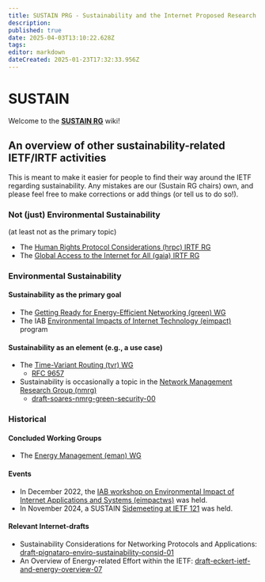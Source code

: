 ```yaml
---
title: SUSTAIN PRG - Sustainability and the Internet Proposed Research Group
description: 
published: true
date: 2025-04-03T13:10:22.628Z
tags: 
editor: markdown
dateCreated: 2025-01-23T17:32:33.956Z
---
```


# SUSTAIN

Welcome to the [**SUSTAIN RG**](https://datatracker.ietf.org/rg/sustain/about/) wiki!


## An overview of other sustainability-related IETF/IRTF activities

This is meant to make it easier for people to find their way around the IETF regarding sustainability. Any mistakes are our (Sustain RG chairs) own, and please feel free to make corrections or add things (or tell us to do so!).

### Not (just) Environmental Sustainability

(at least not as the primary topic)

- The [Human Rights Protocol Considerations (hrpc) IRTF RG](https://datatracker.ietf.org/rg/hrpc/about/)
- The [Global Access to the Internet for All (gaia) IRTF RG](https://datatracker.ietf.org/rg/gaia/about/)

### Environmental Sustainability

#### Sustainability as the primary goal

- The [Getting Ready for Energy-Efficient Networking (green) WG](https://datatracker.ietf.org/wg/green/about/)
- The IAB [Environmental Impacts of Internet Technology (eimpact)](https://datatracker.ietf.org/group/eimpact/about/) program

#### Sustainability as an element (e.g., a use case)

- The [Time-Variant Routing (tvr) WG](https://datatracker.ietf.org/wg/tvr/about/)
  - [RFC 9657](https://datatracker.ietf.org/doc/rfc9657/)
- Sustainability is occasionally a topic in the [Network Management Research Group (nmrg)](https://datatracker.ietf.org/rg/nmrg/about/)
  - [draft-soares-nmrg-green-security-00](https://datatracker.ietf.org/doc/draft-soares-nmrg-green-security/)

### Historical

#### Concluded Working Groups

- The [Energy Management (eman) WG](https://datatracker.ietf.org/wg/eman/about/)

#### Events

- In December 2022, the [IAB workshop on Environmental Impact of Internet Applications and Systems (eimpactws)](https://datatracker.ietf.org/group/eimpactws/about/) was held.
- In November 2024, a SUSTAIN [Sidemeeting at IETF 121](https://github.com/rezaki-ali/IRTF_SUSTAIN_RG) was held.

#### Relevant Internet-drafts

- Sustainability Considerations for Networking Protocols and Applications: [draft-pignataro-enviro-sustainability-consid-01](https://datatracker.ietf.org/doc/draft-pignataro-enviro-sustainability-consid/)
- An Overview of Energy-related Effort within the IETF: [draft-eckert-ietf-and-energy-overview-07](https://datatracker.ietf.org/doc/draft-eckert-ietf-and-energy-overview/)
